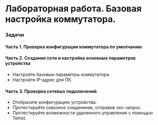 # Лабораторная работа. Базовая настройка коммутатора.

### Задачи

#### Часть 1. Проверка конфигурации коммутатора по умолчанию

#### Часть 2. Создание сети и настройка основных параметров устройства
- Настройте базовые параметры коммутатора.
- Настройте IP-адрес для ПК.

#### Часть 3. Проверка сетевых подключений
- Отобразите конфигурацию устройства.
- Протестируйте сквозное соединение, отправив эхо-запрос.
- Протестируйте возможности удаленного управления с помощью Telnet.
